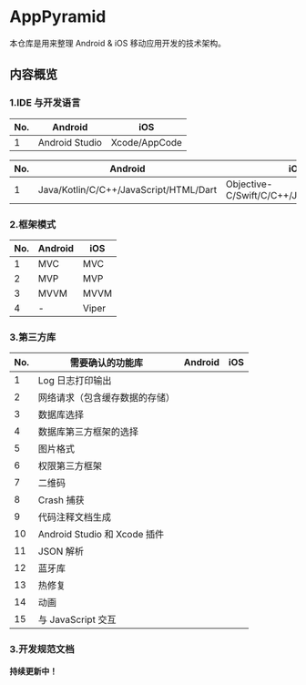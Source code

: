 # AppPyramid

本仓库是用来整理 Android & iOS 移动应用开发的技术架构。

## 内容概览

### 1.IDE 与开发语言

|No.|Android|iOS
|---|---|---
|1|Android Studio|Xcode/AppCode

|No.|Android|iOS
|---|---|---
|1|Java/Kotlin/C/C++/JavaScript/HTML/Dart|Objective-C/Swift/C/C++/JavaScript/HTML

### 2.框架模式

|No.|Android|iOS
|---|---|---
|1|MVC|MVC
|2|MVP|MVP
|3|MVVM|MVVM
|4|-|Viper

### 3.第三方库

|No.| 需要确认的功能库|Android|iOS
|---|---|---|---
|1|Log 日志打印输出||
|2|网络请求（包含缓存数据的存储）||
|3|数据库选择||
|4|数据库第三方框架的选择||
|5|图片格式||
|6|权限第三方框架||
|7|二维码	||
|8|Crash 捕获||
|9|代码注释文档生成||
|10|Android Studio 和 Xcode 插件||
|11|JSON 解析||
|12|蓝牙库	||
|13|热修复	||
|14|动画||
|15|与 JavaScript 交互||

### 3.开发规范文档

**持续更新中！**

